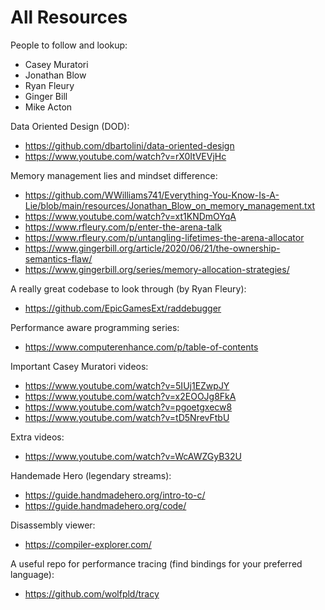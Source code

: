 # All Resources

People to follow and lookup:
- Casey Muratori
- Jonathan Blow
- Ryan Fleury
- Ginger Bill
- Mike Acton

Data Oriented Design (DOD):
- https://github.com/dbartolini/data-oriented-design
- https://www.youtube.com/watch?v=rX0ItVEVjHc

Memory management lies and mindset difference:
- https://github.com/WWilliams741/Everything-You-Know-Is-A-Lie/blob/main/resources/Jonathan_Blow_on_memory_management.txt
- https://www.youtube.com/watch?v=xt1KNDmOYqA
- https://www.rfleury.com/p/enter-the-arena-talk
- https://www.rfleury.com/p/untangling-lifetimes-the-arena-allocator
- https://www.gingerbill.org/article/2020/06/21/the-ownership-semantics-flaw/
- https://www.gingerbill.org/series/memory-allocation-strategies/

A really great codebase to look through (by Ryan Fleury):
- https://github.com/EpicGamesExt/raddebugger

Performance aware programming series:
- https://www.computerenhance.com/p/table-of-contents

Important Casey Muratori videos:
- https://www.youtube.com/watch?v=5IUj1EZwpJY
- https://www.youtube.com/watch?v=x2EOOJg8FkA
- https://www.youtube.com/watch?v=pgoetgxecw8
- https://www.youtube.com/watch?v=tD5NrevFtbU

Extra videos:
- https://www.youtube.com/watch?v=WcAWZGyB32U

Handemade Hero (legendary streams):
- https://guide.handmadehero.org/intro-to-c/
- https://guide.handmadehero.org/code/

Disassembly viewer:
- https://compiler-explorer.com/

A useful repo for performance tracing (find bindings for your preferred language):
- https://github.com/wolfpld/tracy
